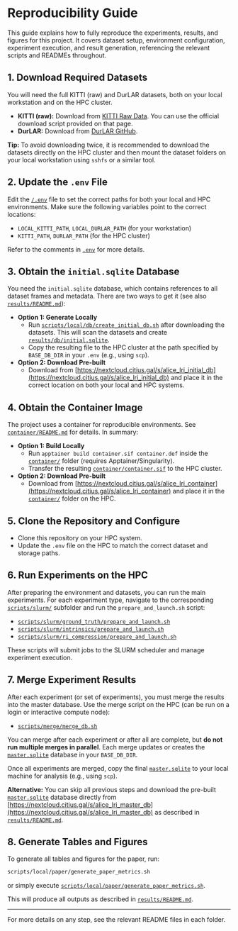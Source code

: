 # Reproducibility Guide

This guide explains how to fully reproduce the experiments, results, and figures for this project. It covers dataset setup, environment configuration, experiment execution, and result generation, referencing the relevant scripts and READMEs throughout.

## 1. Download Required Datasets


You will need the full KITTI (raw) and DurLAR datasets, both on your local workstation and on the HPC cluster.

- **KITTI (raw):** Download from [KITTI Raw Data](https://www.cvlibs.net/datasets/kitti/raw_data.php). You can use the official download script provided on that page.
- **DurLAR:** Download from [DurLAR GitHub](https://github.com/l1997i/DurLAR).

**Tip:** To avoid downloading twice, it is recommended to download the datasets directly on the HPC cluster and then mount the dataset folders on your local workstation using `sshfs` or a similar tool.

## 2. Update the `.env` File

Edit the [`/.env`](.env) file to set the correct paths for both your local and HPC environments. Make sure the following variables point to the correct locations:

- `LOCAL_KITTI_PATH`, `LOCAL_DURLAR_PATH` (for your workstation)
- `KITTI_PATH`, `DURLAR_PATH` (for the HPC cluster)

Refer to the comments in [`.env`](.env) for more details.

## 3. Obtain the `initial.sqlite` Database


You need the `initial.sqlite` database, which contains references to all dataset frames and metadata. There are two ways to get it (see also [`results/README.md`](results/README.md)):

- **Option 1: Generate Locally**
	- Run [`scripts/local/db/create_initial_db.sh`](scripts/local/db/create_initial_db.sh) after downloading the datasets. This will scan the datasets and create [`results/db/initial.sqlite`](results/db/initial.sqlite).
	- Copy the resulting file to the HPC cluster at the path specified by `BASE_DB_DIR` in your `.env` (e.g., using `scp`).
- **Option 2: Download Pre-built**
	- Download from [https://nextcloud.citius.gal/s/alice_lri_initial_db](https://nextcloud.citius.gal/s/alice_lri_initial_db) and place it in the correct location on both your local and HPC systems.

## 4. Obtain the Container Image


The project uses a container for reproducible environments. See [`container/README.md`](container/README.md) for details. In summary:

- **Option 1: Build Locally**
	- Run `apptainer build container.sif container.def` inside the [`container/`](container/) folder (requires Apptainer/Singularity).
	- Transfer the resulting [`container/container.sif`](container/container.sif) to the HPC cluster.
- **Option 2: Download Pre-built**
	- Download from [https://nextcloud.citius.gal/s/alice_lri_container](https://nextcloud.citius.gal/s/alice_lri_container) and place it in the [`container/`](container/) folder on the HPC.

## 5. Clone the Repository and Configure

- Clone this repository on your HPC system.
- Update the `.env` file on the HPC to match the correct dataset and storage paths.

## 6. Run Experiments on the HPC


After preparing the environment and datasets, you can run the main experiments. For each experiment type, navigate to the corresponding [`scripts/slurm/`](scripts/slurm/) subfolder and run the `prepare_and_launch.sh` script:

- [`scripts/slurm/ground_truth/prepare_and_launch.sh`](scripts/slurm/ground_truth/prepare_and_launch.sh)
- [`scripts/slurm/intrinsics/prepare_and_launch.sh`](scripts/slurm/intrinsics/prepare_and_launch.sh)
- [`scripts/slurm/ri_compression/prepare_and_launch.sh`](scripts/slurm/ri_compression/prepare_and_launch.sh)

These scripts will submit jobs to the SLURM scheduler and manage experiment execution.

## 7. Merge Experiment Results


After each experiment (or set of experiments), you must merge the results into the master database. Use the merge script on the HPC (can be run on a login or interactive compute node):

- [`scripts/merge/merge_db.sh`](scripts/merge/merge_db.sh)

You can merge after each experiment or after all are complete, but **do not run multiple merges in parallel**. Each merge updates or creates the [`master.sqlite`](results/db/master.sqlite) database in your `BASE_DB_DIR`.

Once all experiments are merged, copy the final [`master.sqlite`](results/db/master.sqlite) to your local machine for analysis (e.g., using `scp`).


**Alternative:** You can skip all previous steps and download the pre-built [`master.sqlite`](results/db/master.sqlite) database directly from [https://nextcloud.citius.gal/s/alice_lri_master_db](https://nextcloud.citius.gal/s/alice_lri_master_db) as described in [`results/README.md`](results/README.md).

## 8. Generate Tables and Figures


To generate all tables and figures for the paper, run:

```bash
scripts/local/paper/generate_paper_metrics.sh
```

or simply execute [`scripts/local/paper/generate_paper_metrics.sh`](scripts/local/paper/generate_paper_metrics.sh).

This will produce all outputs as described in [`results/README.md`](results/README.md).

---

For more details on any step, see the relevant README files in each folder.
